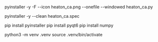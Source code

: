 pyinstaller -y -F --icon heaton_ca.png --onefile --windowed heaton_ca.py

pyinstaller -y --clean heaton_ca.spec

pip install pyinstaller
pip install pyqt6
pip install numpy

python3 -m venv .venv
source .venv/bin/activate